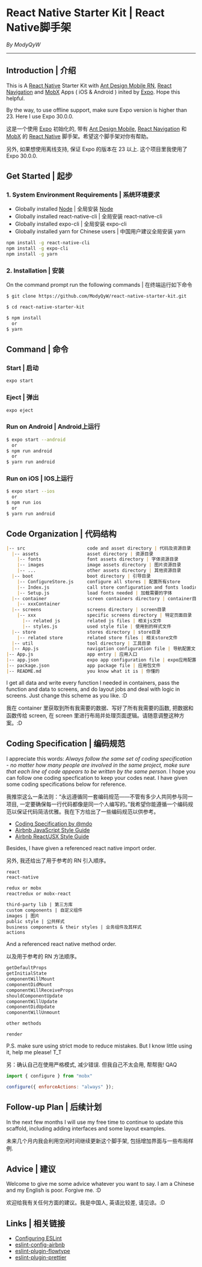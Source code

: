 # React Native Starter Kit | React Native脚手架

*By ModyQyW*

---

## Introduction | 介绍

This is A [React Native](https://facebook.github.io/react-native/) Starter Kit with [Ant Design Mobile RN](https://rn.mobile.ant.design/docs/react/introduce), [React Navigation](https://reactnavigation.org/) and [MobX](https://github.com/mobxjs/mobx) Apps ( iOS & Android ) inited by [Expo](https://docs.expo.io/). Hope this helpful.

By the way, to use offline support, make sure Expo version is higher than 23. Here I use Expo 30.0.0.

这是一个使用 [Expo](https://docs.expo.io/) 初始化的, 带有 [Ant Design Mobile](https://mobile.ant.design/docs/react/introduce-cn), [React Navigation](https://reactnavigation.org/) 和 [MobX](https://github.com/mobxjs/mobx) 的 [React Native](https://reactnative.cn/) 脚手架。希望这个脚手架对你有帮助。

另外, 如果想使用离线支持, 保证 Expo 的版本在 23 以上. 这个项目里我使用了 Expo 30.0.0.

## Get Started | 起步

### 1. System Environment Requirements | 系统环境要求

- Globally installed [Node](https://nodejs.org/en/) | 全局安装 [Node](http://nodejs.cn/)
- Globally installed react-native-cli | 全局安装 react-native-cli
- Globally installed expo-cli | 全局安装 expo-cli
- Globally installed yarn for Chinese users | 中国用户建议全局安装 yarn

```sh
npm install -g react-native-cli
npm install -g expo-cli
npm install -g yarn
```

### 2. Installation | 安装

On the command prompt run the following commands | 在终端运行如下命令

```sh
$ git clone https://github.com/ModyQyW/react-native-starter-kit.git

$ cd react-native-starter-kit

$ npm install
  or
$ yarn
```

## Command | 命令

### Start | 启动

```sh
expo start
```

### Eject | 弹出

```sh
expo eject
```

### Run on Android | Android上运行

```sh
$ expo start --android
  or
$ npm run android
  or
$ yarn run android
```

### Run on iOS | IOS上运行

```sh
$ expo start --ios
  or
$ npm run ios
  or
$ yarn run android
```

## Code Organization | 代码结构

```md
|-- src                       code and asset directory | 代码及资源目录
  |-- assets                  asset directory | 资源目录
    |-- fonts                 font assets directory | 字体资源目录
    |-- images                image assets directory | 图片资源目录
    |-- ...                   other assets directory | 其他资源目录
  |-- boot                    boot directory | 引导目录
    |-- ConfigureStore.js     configure all stores | 配置所有store
    |-- Index.js              call store configuration and fonts loading | 调用store配置和字体加载
    |-- Setup.js              load fonts needed | 加载需要的字体
  |-- container               screen containers directory | container目录
    |-- xxxContainer
  |-- screens                 screens directory | screen目录
    |-- xxx                   specific screens directory | 特定页面目录
      |-- related js          related js files | 相关js文件
      |-- styles.js           used style file | 使用到的样式文件
  |-- store                   stores directory | store目录
    |-- related store         related store files | 相关store文件
  |-- util                    tool directory | 工具目录
  |-- App.js                  navigation configuration file | 导航配置文件
|-- App.js                    app entry | 应用入口
|-- app.json                  expo app configuration file | expo应用配置文件
|-- package.json              app package file | 应用包文件
|-- README.md                 you know what it is | 你懂的
```

I get all data and write every function I needed in containers, pass the function and data to screens, and do layout jobs and deal with logic in screens. Just change this scheme as you like. :D

我在 container 里获取到所有我需要的数据、写好了所有我需要的函数, 把数据和函数传给 screen, 在 screen 里进行布局并处理页面逻辑。请随意调整这种方案。:D

## Coding Specification | 编码规范

I appreciate this words: *Always follow the same set of coding specification - no matter how many people are involved in the same project, make sure that each line of code appears to be written by the same person.* I hope you can follow one coding specfication to keep your codes neat. I have given some coding specifications below for reference.

我推崇这么一条法则：“永远遵循同一套编码规范——不管有多少人共同参与同一项目, 一定要确保每一行代码都像是同一个人编写的。”我希望你能遵循一个编码规范以保证代码简洁优雅。我在下方给出了一些编码规范以供参考。

- [Coding Specification by @mdo](https://codeguide.bootcss.com/)
- [Airbnb JavaScript Style Guide](https://github.com/airbnb/javascript)
- [Airbnb React/JSX Style Guide](https://github.com/airbnb/javascript/tree/master/react)

Besides, I have given a referenced react native import order.

另外, 我还给出了用于参考的 RN 引入顺序。

```md
react
react-native

redux or mobx
reactredux or mobx-react

third-party lib | 第三方库
custom components | 自定义组件
images | 图片
public style | 公共样式
business components & their styles | 业务组件及其样式
actions
```

And a referenced react native method order.

以及用于参考的 RN 方法顺序。

```md
getDefaultProps
getInitialState
componentWillMount
componentDidMount
componentWillReceiveProps
shouldComponentUpdate
componentWillUpdate
componentDidUpdate
componentWillUnmount

other methods

render
```

P.S. make sure using strict mode to reduce mistakes. But I know little using it, help me please! T_T

另：确认自己在使用严格模式, 减少错误. 但我自己不太会用, 帮帮我! QAQ

```js
import { configure } from "mobx"

configure({ enforceActions: "always" });
```

## Follow-up Plan | 后续计划

In the next few months I will use my free time to continue to update this scaffold, including adding interfaces and some layout examples.

未来几个月内我会利用空闲时间继续更新这个脚手架, 包括增加界面与一些布局样例.

## Advice | 建议

Welcome to give me some advice whatever you want to say. I am a Chinese and my English is poor. Forgive me. :D

欢迎给我有关任何方面的建议。我是中国人, 英语比较差, 请见谅。:D

## Links | 相关链接

- [Configuring ESLint](https://eslint.org/)
- [eslint-config-airbnb](https://www.npmjs.com/package/eslint-config-airbnb)
- [eslint-plugin-flowtype](https://www.npmjs.com/package/eslint-plugin-flowtype)
- [eslint-plugin-prettier](https://www.npmjs.com/package/eslint-plugin-prettier)